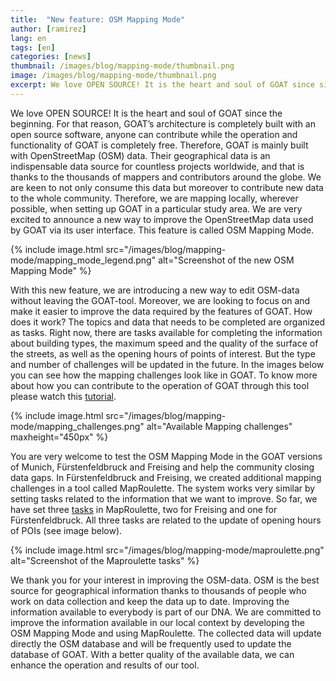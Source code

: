 ```yaml
---
title:  "New feature: OSM Mapping Mode"
author: [ramirez]
lang: en
tags: [en]
categories: [news]
thumbnail: /images/blog/mapping-mode/thumbnail.png
image: /images/blog/mapping-mode/thumbnail.png
excerpt: We love OPEN SOURCE! It is the heart and soul of GOAT since since its start. Driven by this enthusiasm, we have created a new feature in GOAT that provides mapping challenges, encouraging users to participate in the OSM project and fill the data gaps.
---
```

We love OPEN SOURCE! It is the heart and soul of GOAT since the beginning. For that reason, GOAT’s architecture is completely built with an open source software, anyone can contribute while the operation and functionality of GOAT is completely free. Therefore, GOAT is mainly built with OpenStreetMap (OSM) data. Their geographical data is an indispensable data source for countless projects worldwide, and that is thanks to the thousands of mappers and contributors around the globe. We are keen to not only consume this data but moreover to contribute new data to the whole community. Therefore, we are mapping locally, wherever possible, when setting up GOAT in a particular study area. We are very excited to announce a new way to improve the OpenStreetMap data used by GOAT via its user interface. This feature is called OSM Mapping Mode.

{% include image.html src="/images/blog/mapping-mode/mapping_mode_legend.png" alt="Screenshot of the new OSM Mapping Mode" %}

With this new feature, we are introducing a new way to edit OSM-data without leaving the GOAT-tool. Moreover, we are looking to focus on and make it easier to improve the data required by the features of GOAT. How does it work? The topics and data that needs to be completed are organized as tasks. Right now, there are tasks available for completing the information about building types, the maximum speed and the quality of the surface of the streets, as well as the opening hours of points of interest. But the type and number of challenges will be updated in the future. In the images below you can see how the mapping challenges look like in GOAT. To know more about how you can contribute to the operation of GOAT through this tool please watch this [tutorial](../docs/osm_tutorial/).

{% include image.html src="/images/blog/mapping-mode/mapping_challenges.png" alt="Available Mapping challenges" maxheight="450px" %}

You are very welcome to test the OSM Mapping Mode in the GOAT versions of Munich, Fürstenfeldbruck and Freising and help the community closing data gaps. In Fürstenfeldbruck and Freising, we created additional mapping challenges in a tool called MapRoulette. The system works very similar by setting tasks related to the information that we want to improve. So far, we have set three [tasks](https://maproulette.org/browse/challenges?project=GOAT) in MapRoulette, two for Freising and one for Fürstenfeldbruck. All three tasks are related to the update of opening hours of POIs (see image below).

{% include image.html src="/images/blog/mapping-mode/maproulette.png" alt="Screenshot of the Maproulette tasks" %}

We thank you for your interest in improving the OSM-data. OSM is the best source for geographical information thanks to thousands of people who work on data collection and keep the data up to date. Improving the information available to everybody is part of our DNA. We are committed to improve the information available in our local context by developing the OSM Mapping Mode and using MapRoulette. The collected data will update directly the OSM database and will be frequently used to update the database of GOAT. With a better quality of the available data, we can enhance the operation and results of our tool.